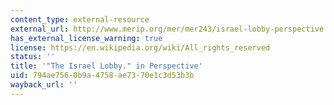 ```yaml
---
content_type: external-resource
external_url: http://www.merip.org/mer/mer243/israel-lobby-perspective
has_external_license_warning: true
license: https://en.wikipedia.org/wiki/All_rights_reserved
status: ''
title: '"The Israel Lobby." in Perspective'
uid: 794ae756-0b9a-4758-ae73-70e1c3d53b3b
wayback_url: ''
---
```

